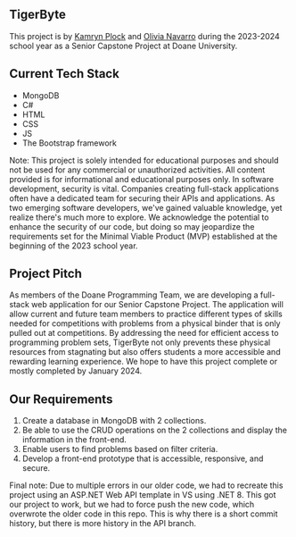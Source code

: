 ## TigerByte
This project is by [Kamryn Plock](github.com/kamplock) and [Olivia Navarro](github.com/olivianavarro) during the 2023-2024 school year as a Senior Capstone Project at Doane University.

## Current Tech Stack 
* MongoDB
* C#
* HTML
* CSS
* JS
* The Bootstrap framework

Note: This project is solely intended for educational purposes and should not be used for any commercial or unauthorized activities. All content provided is for informational and educational purposes only. In software development, security is vital. Companies creating full-stack applications often have a dedicated team for securing their APIs and applications. As two emerging software developers, we've gained valuable knowledge, yet realize there's much more to explore. We acknowledge the potential to enhance the security of our code, but doing so may jeopardize the requirements set for the Minimal Viable Product (MVP) established at the beginning of the 2023 school year.

## Project Pitch
As members of the Doane Programming Team, we are developing a full-stack web application for our Senior Capstone Project. The application will allow current and future team members to practice different types of skills needed for competitions with problems from a physical binder that is only pulled out at competitions. By addressing the need for efficient access to programming problem sets, TigerByte not only prevents these physical resources from stagnating but also offers students a more accessible and rewarding learning experience. We hope to have this project complete or mostly completed by January 2024.

## Our Requirements
1. Create a database in MongoDB with 2 collections.
2. Be able to use the CRUD operations on the 2 collections and display the information in the front-end.
3. Enable users to find problems based on filter criteria.
4. Develop a front-end prototype that is accessible, responsive, and secure.

Final note: Due to multiple errors in our older code, we had to recreate this project using an ASP.NET Web API template in VS using .NET 8. This got our project to work, but we had to force push the new code, which overwrote the older code in this repo. This is why there is a short commit history, but there is more history in the API branch.



